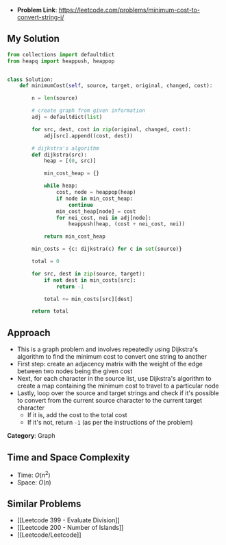 - **Problem Link**: https://leetcode.com/problems/minimum-cost-to-convert-string-i/


## My Solution
```python
from collections import defaultdict
from heapq import heappush, heappop


class Solution:
    def minimumCost(self, source, target, original, changed, cost):

        n = len(source)

        # create graph from given information
        adj = defaultdict(list)

        for src, dest, cost in zip(original, changed, cost):
            adj[src].append((cost, dest))

        # dijkstra's algorithm
        def dijkstra(src):
            heap = [(0, src)]

            min_cost_heap = {}

            while heap:
                cost, node = heappop(heap)
                if node in min_cost_heap:
                    continue
                min_cost_heap[node] = cost
                for nei_cost, nei in adj[node]:
                    heappush(heap, (cost + nei_cost, nei))

            return min_cost_heap

        min_costs = {c: dijkstra(c) for c in set(source)}

        total = 0

        for src, dest in zip(source, target):
            if not dest in min_costs[src]:
                return -1

            total += min_costs[src][dest]

        return total

```

## Approach
- This is a graph problem and involves repeatedly using Dijkstra's algorithm to find the minimum cost to convert one string to another 
- First step: create an adjacency matrix with the weight of the edge between two nodes being the given cost 
- Next, for each character in the source list, use Dijkstra's algorithm to create a map containing the minimum cost to travel to a particular node
- Lastly, loop over the source and target strings and check if it's possible to convert from the current source character to the current target character
	- If it is, add the cost to the total cost
	- If it's not, return `-1` (as per the instructions of the problem)
 
**Category**: Graph

## Time and Space Complexity
- Time: $O(n^2)$
- Space: $O(n)$
## Similar Problems
- [[Leetcode 399 - Evaluate Division]]
- [[Leetcode 200 - Number of Islands]]
- [[Leetcode/Leetcode]]